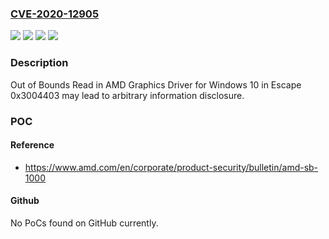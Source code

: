 ### [CVE-2020-12905](https://cve.mitre.org/cgi-bin/cvename.cgi?name=CVE-2020-12905)
![](https://img.shields.io/static/v1?label=Product&message=AMD%20Radeon%20Software&color=blue)
![](https://img.shields.io/static/v1?label=Version&message=Radeon%20Pro%20Software%20for%20Enterprise%20&color=brightgreen)
![](https://img.shields.io/static/v1?label=Version&message=Radeon%20Software%20&color=brightgreen)
![](https://img.shields.io/static/v1?label=Vulnerability&message=NA&color=brightgreen)

### Description

Out of Bounds Read in AMD Graphics Driver for Windows 10 in Escape 0x3004403 may lead to arbitrary information disclosure.

### POC

#### Reference
- https://www.amd.com/en/corporate/product-security/bulletin/amd-sb-1000

#### Github
No PoCs found on GitHub currently.

